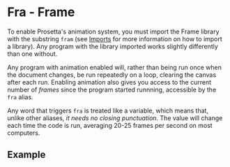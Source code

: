 # Fra - Frame
To enable Prosetta's animation system, you must import the Frame library with the substring `fram` (see [Imports](Imports.md) for more information on how to import a library). Any program with the library imported works slightly differently than one without. 

Any program with animation enabled will, rather than being run once when the document changes, be run repeatedly on a loop, clearing the canvas after each run. Enabling animation also gives you access to the current number of _frames_ since the program started runnning, accessible by the `fra` alias. 

Any word that triggers `fra` is treated like a variable, which means that, unlike other aliases, _it needs no closing punctuation_. The value will change each time the code is run, averaging 20-25 frames per second on most computers.

## Example
<editor :code='`
Frame Example
by Milo Jacobs, Lord Framingham III, and John Graphton.\n
arc 0 sub mod tim 4 fra. 400. 200. 30.
fil blue.
`' 
:code-wordier="`
Frame Example
by Milo Jacobs, Lord Framingham III, and John Graphton.\n
March, you litany.
    Subtract a modicum of time from four to frame. 
    Walk four-hundred yards, then two-hundred, then thirty.
fil blue.
`"
output-method='canvas'></editor>

